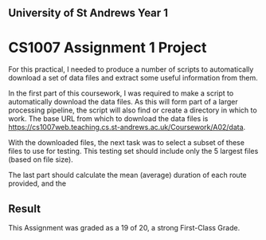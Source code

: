 ## University of St Andrews Year 1 

# CS1007 Assignment 1 Project 

For this practical, I needed to produce a number of scripts to automatically download a set of data files and extract some useful information from them.

In the first part of this coursework, I was required to make a script to automatically download the data files. As this will form part of a larger processing pipeline, the script will also find or create a directory in which to work. The base URL from which to download the data files is https://cs1007web.teaching.cs.st-andrews.ac.uk/Coursework/A02/data.

With the downloaded files, the next task was to select a subset of these files to use for testing. This testing set should include only the 5 largest files (based on file size).

The last part should calculate the mean (average) duration of each route provided, and the 

## Result

This Assignment was graded as a 19 of 20, a strong First-Class Grade.
